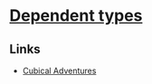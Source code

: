 # [Dependent types](https://wiki.haskell.org/Dependent_type)
## Links
- [Cubical Adventures](https://www.youtube.com/watch?v=W5-ulP_JzNc)